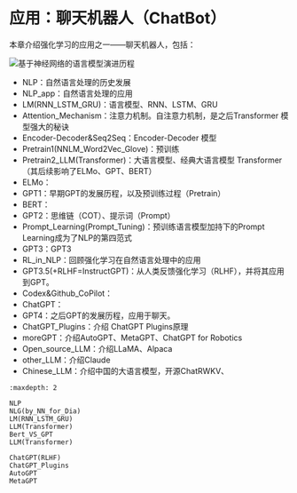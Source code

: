 

<!--
 * @version:
 * @Author:  StevenJokess（蔡舒起） https://github.com/StevenJokess
 * @Date: 2023-10-25 23:19:44
 * @LastEditors:  StevenJokess（蔡舒起） https://github.com/StevenJokess
 * @LastEditTime: 2023-11-06 10:04:12
 * @Description:
 * @Help me: make friends by a867907127@gmail.com and help me get some “foreign” things or service I need in life; 如有帮助，请资助，失业3年了。![支付宝收款码](https://github.com/StevenJokess/d2rl/blob/master/img/%E6%94%B6.jpg)
 * @TODO::
 * @Reference:
-->
# 应用：聊天机器人（ChatBot）

本章介绍强化学习的应用之一——聊天机器人，包括：

![基于神经网络的语言模型演进历程](../../../img/NN_based_language_model_developing.png)

- NLP：自然语言处理的历史发展
- NLP_app：自然语言处理的应用
- LM(RNN_LSTM_GRU)：语言模型、RNN、LSTM、GRU
- Attention_Mechanism：注意力机制。自注意力机制，是之后Transformer 模型强大的秘诀
- Encoder-Decoder&Seq2Seq：Encoder-Decoder 模型
- Pretrain1(NNLM_Word2Vec_Glove)：预训练
- Pretrain2_LLM(Transformer)：大语言模型、经典大语言模型 Transformer（其后续影响了ELMo、GPT、BERT）
- ELMo：
- GPT1：早期GPT的发展历程，以及预训练过程（Pretrain）
- BERT：
- GPT2：思维链（COT）、提示词（Prompt）
- Prompt_Learning(Prompt_Tuning)：预训练语言模型加持下的Prompt Learning成为了NLP的第四范式
- GPT3：GPT3
- RL_in_NLP：回顾强化学习在自然语言处理中的应用
- GPT3.5(+RLHF=InstructGPT)：从人类反馈强化学习（RLHF），并将其应用到GPT。
- Codex&Github_CoPilot：
- ChatGPT：
- GPT4：之后GPT的发展历程，应用于聊天。
- ChatGPT_Plugins：介绍 ChatGPT Plugins原理
- moreGPT：介绍AutoGPT、MetaGPT、ChatGPT for Robotics
- Open_source_LLM：介绍LLaMA、Alpaca
- other_LLM：介绍Claude
- Chinese_LLM：介绍中国的大语言模型，开源ChatRWKV、



```toc
:maxdepth: 2

NLP
NLG(by_NN_for_Dia)
LM(RNN_LSTM_GRU)
LLM(Transformer)
Bert_VS_GPT
LLM(Transformer)

ChatGPT(RLHF)
ChatGPT_Plugins
AutoGPT
MetaGPT
```
